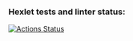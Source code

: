 ### Hexlet tests and linter status:
[![Actions Status](https://github.com/Rez0n4n/layout-designer-project-56/actions/workflows/hexlet-check.yml/badge.svg)](https://github.com/Rez0n4n/layout-designer-project-56/actions)